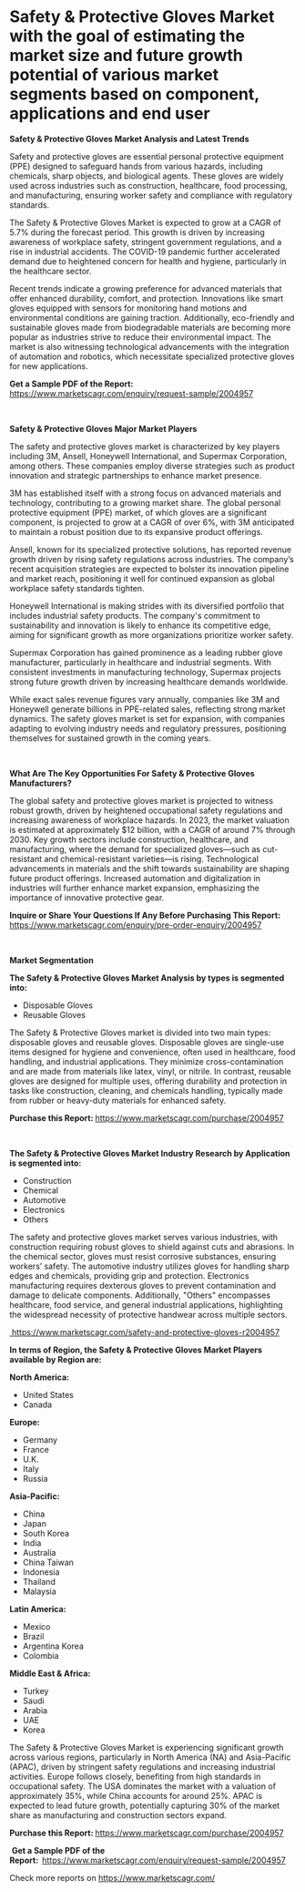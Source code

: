 <p><h1>Safety & Protective Gloves Market with the goal of estimating the market size and future growth potential of various market segments based on component, applications and end user</h1></p><p><strong>Safety & Protective Gloves Market Analysis and Latest Trends</strong></p>
<p><p>Safety and protective gloves are essential personal protective equipment (PPE) designed to safeguard hands from various hazards, including chemicals, sharp objects, and biological agents. These gloves are widely used across industries such as construction, healthcare, food processing, and manufacturing, ensuring worker safety and compliance with regulatory standards.</p><p>The Safety & Protective Gloves Market is expected to grow at a CAGR of 5.7% during the forecast period. This growth is driven by increasing awareness of workplace safety, stringent government regulations, and a rise in industrial accidents. The COVID-19 pandemic further accelerated demand due to heightened concern for health and hygiene, particularly in the healthcare sector.</p><p>Recent trends indicate a growing preference for advanced materials that offer enhanced durability, comfort, and protection. Innovations like smart gloves equipped with sensors for monitoring hand motions and environmental conditions are gaining traction. Additionally, eco-friendly and sustainable gloves made from biodegradable materials are becoming more popular as industries strive to reduce their environmental impact. The market is also witnessing technological advancements with the integration of automation and robotics, which necessitate specialized protective gloves for new applications.</p></p>
<p><strong>Get a Sample PDF of the Report:&nbsp;</strong> <a href="https://www.marketscagr.com/enquiry/request-sample/2004957?utm_campaign=1998&utm_medium=2&utm_source=Github&utm_content=ia&utm_term=15012025&utm_id=safety-protective-gloves">https://www.marketscagr.com/enquiry/request-sample/2004957</a></p>
<p>&nbsp;</p>
<p><strong>Safety & Protective Gloves Major Market Players</strong></p>
<p><p>The safety and protective gloves market is characterized by key players including 3M, Ansell, Honeywell International, and Supermax Corporation, among others. These companies employ diverse strategies such as product innovation and strategic partnerships to enhance market presence.</p><p>3M has established itself with a strong focus on advanced materials and technology, contributing to a growing market share. The global personal protective equipment (PPE) market, of which gloves are a significant component, is projected to grow at a CAGR of over 6%, with 3M anticipated to maintain a robust position due to its expansive product offerings.</p><p>Ansell, known for its specialized protective solutions, has reported revenue growth driven by rising safety regulations across industries. The company’s recent acquisition strategies are expected to bolster its innovation pipeline and market reach, positioning it well for continued expansion as global workplace safety standards tighten.</p><p>Honeywell International is making strides with its diversified portfolio that includes industrial safety products. The company's commitment to sustainability and innovation is likely to enhance its competitive edge, aiming for significant growth as more organizations prioritize worker safety.</p><p>Supermax Corporation has gained prominence as a leading rubber glove manufacturer, particularly in healthcare and industrial segments. With consistent investments in manufacturing technology, Supermax projects strong future growth driven by increasing healthcare demands worldwide.</p><p>While exact sales revenue figures vary annually, companies like 3M and Honeywell generate billions in PPE-related sales, reflecting strong market dynamics. The safety gloves market is set for expansion, with companies adapting to evolving industry needs and regulatory pressures, positioning themselves for sustained growth in the coming years.</p></p>
<p>&nbsp;</p>
<p><strong>What Are The Key Opportunities For Safety & Protective Gloves Manufacturers?</strong></p>
<p><p>The global safety and protective gloves market is projected to witness robust growth, driven by heightened occupational safety regulations and increasing awareness of workplace hazards. In 2023, the market valuation is estimated at approximately $12 billion, with a CAGR of around 7% through 2030. Key growth sectors include construction, healthcare, and manufacturing, where the demand for specialized gloves—such as cut-resistant and chemical-resistant varieties—is rising. Technological advancements in materials and the shift towards sustainability are shaping future product offerings. Increased automation and digitalization in industries will further enhance market expansion, emphasizing the importance of innovative protective gear.</p></p>
<p><strong>Inquire or Share Your Questions If Any Before Purchasing This Report:</strong> <a href="https://www.marketscagr.com/enquiry/pre-order-enquiry/2004957?utm_campaign=1998&utm_medium=2&utm_source=Github&utm_content=ia&utm_term=15012025&utm_id=safety-protective-gloves">https://www.marketscagr.com/enquiry/pre-order-enquiry/2004957</a></p>
<p>&nbsp;</p>
<p><strong>Market Segmentation</strong></p>
<p><strong>The Safety & Protective Gloves Market Analysis by types is segmented into:</strong></p>
<p><ul><li>Disposable Gloves</li><li>Reusable Gloves</li></ul></p>
<p><p>The Safety & Protective Gloves market is divided into two main types: disposable gloves and reusable gloves. Disposable gloves are single-use items designed for hygiene and convenience, often used in healthcare, food handling, and industrial applications. They minimize cross-contamination and are made from materials like latex, vinyl, or nitrile. In contrast, reusable gloves are designed for multiple uses, offering durability and protection in tasks like construction, cleaning, and chemicals handling, typically made from rubber or heavy-duty materials for enhanced safety.</p></p>
<p><strong>Purchase this Report:&nbsp;</strong><a href="https://www.marketscagr.com/purchase/2004957?utm_campaign=1998&utm_medium=2&utm_source=Github&utm_content=ia&utm_term=15012025&utm_id=safety-protective-gloves">https://www.marketscagr.com/purchase/2004957</a></p>
<p>&nbsp;</p>
<p><strong>The Safety & Protective Gloves Market Industry Research by Application is segmented into:</strong></p>
<p><ul><li>Construction</li><li>Chemical</li><li>Automotive</li><li>Electronics</li><li>Others</li></ul></p>
<p><p>The safety and protective gloves market serves various industries, with construction requiring robust gloves to shield against cuts and abrasions. In the chemical sector, gloves must resist corrosive substances, ensuring workers’ safety. The automotive industry utilizes gloves for handling sharp edges and chemicals, providing grip and protection. Electronics manufacturing requires dexterous gloves to prevent contamination and damage to delicate components. Additionally, "Others" encompasses healthcare, food service, and general industrial applications, highlighting the widespread necessity of protective handwear across multiple sectors.</p></p>
<p><a href="https://www.marketscagr.com/safety-and-protective-gloves-r2004957?utm_campaign=1998&utm_medium=2&utm_source=Github&utm_content=ia&utm_term=15012025&utm_id=safety-protective-gloves">&nbsp;https://www.marketscagr.com/safety-and-protective-gloves-r2004957</a></p>
<p><strong>In terms of Region, the Safety & Protective Gloves Market Players available by Region are:</strong></p>
<p>
    <p> <strong> North America: </strong>
        <ul>
            <li>United States</li>
            <li>Canada</li>
        </ul>
        </p> 
    <p> <strong> Europe: </strong>
        <ul>
            <li>Germany</li>
            <li>France</li>
            <li>U.K.</li>
            <li>Italy</li>
            <li>Russia</li>
        </ul>
        </p> 
    <p> <strong> Asia-Pacific: </strong>
        <ul>
            <li>China</li>
            <li>Japan</li>
            <li>South Korea</li>
            <li>India</li>
            <li>Australia</li>
            <li>China Taiwan</li>
            <li>Indonesia</li>
            <li>Thailand</li>
            <li>Malaysia</li>
        </ul>
        </p> 
    <p> <strong> Latin America: </strong>
        <ul>
            <li>Mexico</li>
            <li>Brazil</li>
            <li>Argentina Korea</li>
            <li>Colombia</li>
        </ul>
        </p> 
    <p> <strong> Middle East & Africa: </strong>
        <ul>
            <li>Turkey</li>
            <li>Saudi</li>
            <li>Arabia</li>
            <li>UAE</li>
            <li>Korea</li>
        </ul>
    </p>
    </p>
<p><p>The Safety & Protective Gloves Market is experiencing significant growth across various regions, particularly in North America (NA) and Asia-Pacific (APAC), driven by stringent safety regulations and increasing industrial activities. Europe follows closely, benefiting from high standards in occupational safety. The USA dominates the market with a valuation of approximately 35%, while China accounts for around 25%. APAC is expected to lead future growth, potentially capturing 30% of the market share as manufacturing and construction sectors expand.</p></p>
<p><strong>Purchase this Report: </strong><a href="https://www.marketscagr.com/purchase/2004957?utm_campaign=1998&utm_medium=2&utm_source=Github&utm_content=ia&utm_term=15012025&utm_id=safety-protective-gloves">https://www.marketscagr.com/purchase/2004957</a></p>
<p>&nbsp;<strong>Get a Sample PDF of the Report:&nbsp;&nbsp;</strong><a href="https://www.marketscagr.com/enquiry/request-sample/2004957?utm_campaign=1998&utm_medium=2&utm_source=Github&utm_content=ia&utm_term=15012025&utm_id=safety-protective-gloves">https://www.marketscagr.com/enquiry/request-sample/2004957</a></p>
<p><strong></strong></p>
<p>Check more reports on <a href="https://www.marketscagr.com/?utm_campaign=1998&utm_medium=2&utm_source=Github&utm_content=ia&utm_term=15012025&utm_id=safety-protective-gloves">https://www.marketscagr.com/</a></p>